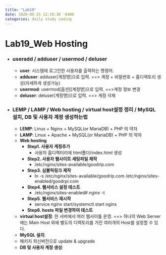 ```yaml
---
title: "Lab19"
date: 2020-05-25 12:10:30 -0400
categories: daily study coding
---
```

# Lab19_Web Hosting

* ### useradd / adduser / usermod / deluser
  * **user**: 시스템에 로그인한 사용자를 출력하는 명령어.
  * **adduser**: adduser[계정명]으로 입력. ==> 계정 + 비밀번호 + 홈디렉토리 생성(자세하게 생성가능)
  * **usermod**: usermod[옵션][계정명]으로 입력. ==>계정 정보 변경
  * **deluser**: deluser[계정명]으로 입력. ==> 계정 삭제
* ### LEMP / LAMP / Web hosting / virtual host설정 정리 / MySQL 설치, DB 및 사용자 계정 생성하는법 
  * **LEMP**: Linux + Nginx + MySQL(or MariaDB) + PHP 의 약자
  * **LAMP**: Linux + Apache + MySQL(or MariaDB) + PHP 의 약자
  * **Web hosting**
    * **Step1. 사용자 계정추가**
      * 사용자 홈디렉터리에 html폴더/index.html 생성
    * **Step2. 사용자 웹사이트 세팅파일 제작**
      * /etc/nginx/sites-available/goodrip.com
    * **Step3. 심볼릭링크 제작**
      * ln -s /etc/nginx/sites-available/goodrip.com /etc/nginx/sites-enabled/goodrpi.com
    * **Step4. 웹서비스 설정 테스트**
      * /etc/nginx/sites-enabled# nginx -t
    * **Step5. 웹서비스 재시작**
      * service nginx start/systemctl start nginx
    * **Step6. hosts 파일 변경하여 테스트**
  * **virtual host설정**: 한 서버에서 여러 웹사이틀 운영. ==> 하나의 Web Server에는 Main Host 외에 별도의 디렉토리를 가진 여러개의 Host를 설정할 수 있다.
  * **MySQL 설치**:
   * 패키지 최신버전으로 update & upgrade
  * **DB 및 사용자 계정 생성**:
